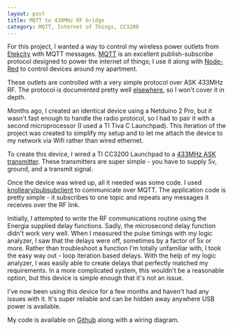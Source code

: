 ```yaml
---
layout: post
title: MQTT to 430MHz RF bridge
category: MQTT, Internet of Things, CC3200
---
```


For this project, I wanted a way to control my wireless power outlets from [Etekcity](http://www.amazon.com/gp/product/B0087DAW46/ref=as_li_tl?ie=UTF8&camp=1789&creative=390957&creativeASIN=B0087DAW46&linkCode=as2&tag=generi0c-20&linkId=FVZKHDNL5ZGAY5CN) with MQTT messages. [MQTT](http://www.mqtt.org/)  is an excellent publish-subscribe protocol designed to power the internet of things; I use it along with [Node-Red](http://nodered.org) to control devices around my apartment.

These outlets are controlled with a very simple protocol over ASK 433MHz RF. The protocol is documented pretty well [elsewhere](https://code.google.com/p/rc-switch/), so I won't cover it in depth.

Months ago, I created an identical device using a Netduino 2 Pro, but it wasn't fast enough to handle the radio protocol, so I had to pair it with a second microprocessor (I used a TI Tiva C Launchpad). This iteration of the project was created to simplify my setup and to let me attach the device to my network via Wifi rather than wired ethernet.

To create this device, I wired a TI CC3200 Launchpad to a [433MHz ASK transmitter](http://www.amazon.com/gp/product/B00INTI8R2/ref=as_li_tl?ie=UTF8&camp=1789&creative=390957&creativeASIN=B00INTI8R2&linkCode=as2&tag=generi0c-20&linkId=IIDQZVD4UDU3VRI7). These transmitters are super simple - you have to supply 5v, ground, and a transmit signal.

Once the device was wired up, all it needed was some code. I used [knolleary/pubsubclient](https://github.com/knolleary/pubsubclient) to communicate over MQTT. The application code is pretty simple - it subscribes to one topic and repeats any messages it receives over the RF link.

Initially, I attempted to write the RF communications routine using the Energia supplied delay functions. Sadly, the microsecond delay function didn't work very well. When I measured the pulse timings with my logic analyzer, I saw that the delays were off, sometimes by a factor of 5x or more. Rather than troubleshoot a function I'm totally unfamiliar with, I took the easy way out - loop iteration based delays. With the help of my logic analyzer, I was easily able to create delays that perfectly matched my requirements. In a more complicated system, this wouldn't be a reasonable option, but this device is simple enough that it's not an issue.

I've now been using this device for a few months and haven't had any issues with it. It's super reliable and can be hidden away anywhere USB power is available.

My code is available on [Github](https://github.com/GeorgeHahn/MQTT_RF_Bridge) along with a wiring diagram.